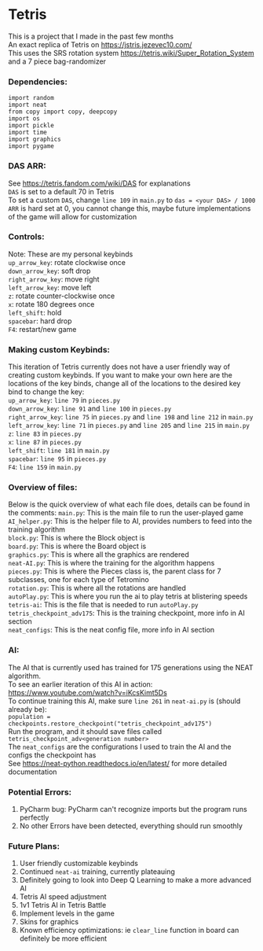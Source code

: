 # Tetris
This is a project that I made in the past few months  
An exact replica of Tetris on https://jstris.jezevec10.com/  
This uses the SRS rotation system https://tetris.wiki/Super_Rotation_System and a 7 piece bag-randomizer  
### Dependencies:
```
import random
import neat
from copy import copy, deepcopy
import os
import pickle
import time
import graphics
import pygame
```
### DAS ARR:
See https://tetris.fandom.com/wiki/DAS  for explanations  
```DAS``` is set to a default 70 in Tetris  
To set a custom ```DAS```, change ```line 109``` in ```main.py``` to ```das = <your DAS> / 1000```  
```ARR``` is hard set at 0, you cannot change this, maybe future implementations of the game will allow for customization  

### Controls:
Note: These are my personal keybinds  
```up_arrow_key```: rotate clockwise once  
```down_arrow_key```: soft drop  
```right_arrow_key```: move right  
```left_arrow_key```:  move left  
```z```: rotate counter-clockwise once  
```x```: rotate 180 degrees once  
```left_shift```: hold  
```spacebar```: hard drop  
```F4```: restart/new game
### Making custom Keybinds:
This iteration of Tetris currently does not have
a user friendly way of creating custom keybinds. 
If you want to make your own here are the locations of the key binds, change
all of the locations to the desired key bind to change the key:  
```up_arrow_key```: ```line 79``` in ```pieces.py```  
```down_arrow_key```: ```line 91``` and ```line 100``` in ```pieces.py```  
```right_arrow_key```:  ```line 75``` in ```pieces.py``` and ```line 198``` and ```line 212``` in ```main.py```  
```left_arrow_key```: ```line 71``` in ```pieces.py``` and ```line 205``` and ```line 215``` in ```main.py```  
```z```: ```line 83``` in ```pieces.py```  
```x```: ```line 87``` in ```pieces.py```  
```left_shift```: ```line 181``` in ```main.py```  
```spacebar```: ```line 95``` in ```pieces.py```  
```F4```: ```line 159``` in ```main.py```  
### Overview of files:
Below is the quick overview of what each file does, details can be found in the comments: 
```main.py```: This is the main file to run the user-played game  
```AI_helper.py```: This is the helper file to AI, provides numbers to feed into the training algorithm  
```block.py```: This is where the Block object is  
```board.py```: This is where the Board object is  
```graphics.py```: This is where all the graphics are rendered  
```neat-AI.py```: This is where the training for the algorithm happens  
```pieces.py```: This is where the Pieces class is, the parent class for 7 subclasses, one for each type of Tetromino  
```rotation.py```: This is where all the rotations are handled  
```autoPlay.py```: This is where you run the ai to play tetris at blistering speeds  
```tetris-ai```: This is the file that is needed to run ```autoPlay.py```  
```tetris_checkpoint_adv175```: This is the training checkpoint, more info in AI section  
```neat_configs```: This is the neat config file, more info in AI section  

### AI:
The AI that is currently used has trained for 175 generations using the NEAT algorithm.  
To see an earlier iteration of this AI in action: https://www.youtube.com/watch?v=iKcsKimt5Ds  
To continue training this AI, make sure ```line 261``` in ```neat-ai.py``` is (should already be):  
```population = checkpoints.restore_checkpoint("tetris_checkpoint_adv175")```  
Run the program, and it should save files called ```tetris_checkpoint_adv<generation number>```  
The ```neat_configs``` are the configurations I used to train the AI and the configs the checkpoint has  
See https://neat-python.readthedocs.io/en/latest/ for more detailed documentation  

### Potential Errors:
1. PyCharm bug: PyCharm can't recognize imports but the program runs perfectly
2. No other Errors have been detected, everything should run smoothly

### Future Plans:
1. User friendly customizable keybinds  
2. Continued ```neat-ai``` training, currently plateauing  
3. Definitely going to look into Deep Q Learning to make a more advanced AI  
4. Tetris AI speed adjustment  
5. 1v1 Tetris AI in Tetris Battle  
6. Implement levels in the game  
7. Skins for graphics
8. Known efficiency optimizations: ie ```clear_line``` function in board can definitely be more efficient
